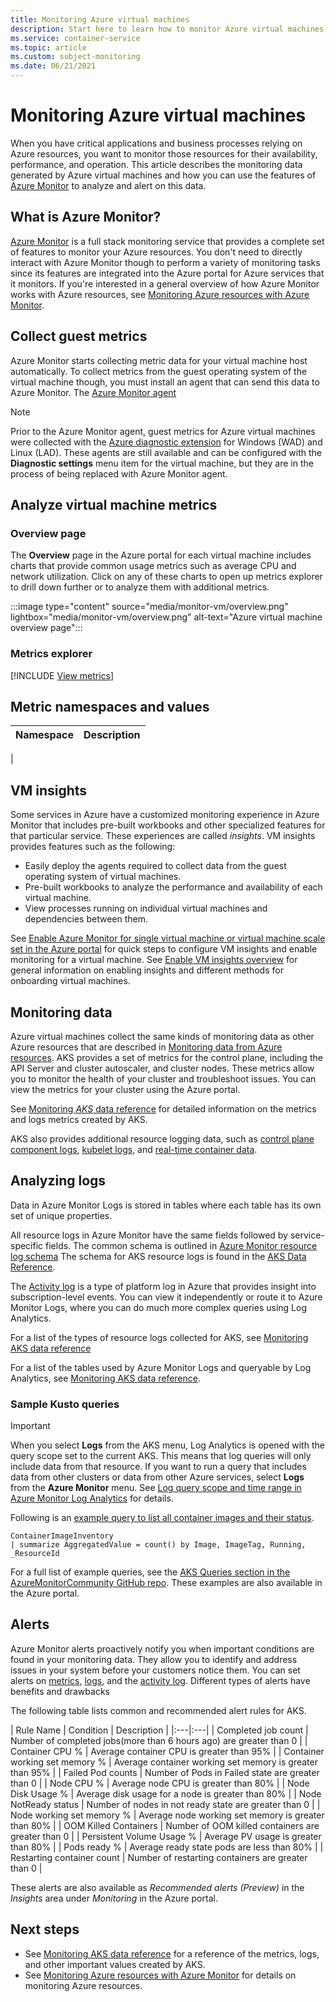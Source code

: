 ```yaml
---
title: Monitoring Azure virtual machines
description: Start here to learn how to monitor Azure virtual machines
ms.service: container-service
ms.topic: article
ms.custom: subject-monitoring
ms.date: 06/21/2021
---
```


# Monitoring Azure virtual machines

When you have critical applications and business processes relying on Azure resources, you want to monitor those resources for their availability, performance, and operation. This article describes the monitoring data generated by Azure virtual machines and how you can use the features of [Azure Monitor](/azure/azure-monitor/overview) to analyze and alert on this data.


## What is Azure Monitor?
[Azure Monitor](/azure/azure-monitor/overview) is a full stack monitoring service that provides a complete set of features to monitor your Azure resources. You don't need to directly interact with Azure Monitor though to perform a variety of monitoring tasks since its features are integrated into the Azure portal for Azure services that it monitors. If you're interested in a general overview of how Azure Monitor works with Azure resources, see [Monitoring Azure resources with Azure Monitor](../azure-monitor/essentials/monitor-azure-resource.md).

## Collect guest metrics
Azure Monitor starts collecting metric data for your virtual machine host automatically. To collect metrics from the guest operating system of the virtual machine though, you must install an agent that can send this data to Azure Monitor. The [Azure Monitor agent](../azure-monitor/agents/azure-monitor-agent-overview.md) 

> [!NOTE]
> Prior to the Azure Monitor agent, guest metrics for Azure virtual machines were collected with the [Azure diagnostic extension](../azure-monitor/agents/diagnostics-extension-overview.md) for Windows (WAD) and Linux (LAD). These agents are still available and can be configured with the **Diagnostic settings** menu item for the virtual machine, but they are in the process of being replaced with Azure Monitor agent.




## Analyze virtual machine metrics

### Overview page
The **Overview** page in the Azure portal for each virtual machine includes charts that provide common usage metrics such as average CPU and network utilization. Click on any of these charts to open up metrics explorer to drill down further or to analyze them with additional metrics.

:::image type="content" source="media/monitor-vm/overview.png" lightbox="media/monitor-vm/overview.png" alt-text="Azure virtual machine overview page":::

### Metrics explorer

[!INCLUDE [View metrics](../../includes/azure-monitor-horizontal-view-metrics.md)]



## Metric namespaces and values

| Namespace | Description |
|:---|:---|
| 

## VM insights
Some services in Azure have a customized monitoring experience in Azure Monitor that includes pre-built workbooks and other specialized features for that particular service. These experiences are called *insights*. VM insights provides features such as the following:

- Easily deploy the agents required to collect data from the guest operating system of virtual machines.
- Pre-built workbooks to analyze the performance and availability of each virtual machine.
- View processes running on individual virtual machines and dependencies between them.

See [Enable Azure Monitor for single virtual machine or virtual machine scale set in the Azure portal](../azure-monitor/vm/vminsights-enable-portal.md) for quick steps to configure VM insights and enable monitoring for a virtual machine. See [Enable VM insights overview](../azure-monitor/vm/vminsights-enable-overview.md) for general information on enabling insights and different methods for onboarding virtual machines.

## Monitoring data

Azure virtual machines collect the same kinds of monitoring data as other Azure resources that are described in [Monitoring data from Azure resources](/azure/azure-monitor/insights/monitor-azure-resource#monitoring-data-from-Azure-resources). AKS provides a set of metrics for the control plane, including the API Server and cluster autoscaler, and cluster nodes. These metrics allow you to monitor the health of your cluster and troubleshoot issues. You can view the metrics for your cluster using the Azure portal.


See [Monitoring *AKS* data reference](monitor-aks-reference.md) for detailed information on the metrics and logs metrics created by AKS.

AKS also provides additional resource logging data, such as [control plane component logs](view-control-plane-logs.md), [kubelet logs](kubelet-logs.md), and [real-time container data](/azure/azure-monitor/containers/container-insights-livedata-overview.md).




## Analyzing logs

Data in Azure Monitor Logs is stored in tables where each table has its own set of unique properties.  

All resource logs in Azure Monitor have the same fields followed by service-specific fields. The common schema is outlined in [Azure Monitor resource log schema](/azure/azure-monitor/platform/diagnostic-logs-schema#top-level-resource-logs-schema) The schema for AKS resource logs is found in the [AKS Data Reference](monitor-aks-reference.md#schemas).

The [Activity log](/azure/azure-monitor/platform/activity-log) is a type of platform log in Azure that provides insight into subscription-level events. You can view it independently or route it to Azure Monitor Logs, where you can do much more complex queries using Log Analytics.  

For a list of the types of resource logs collected for AKS, see [Monitoring AKS data reference](monitor-aks-reference.md#resource-logs)  

For a list of the tables used by Azure Monitor Logs and queryable by Log Analytics, see [Monitoring AKS data reference](monitor-aks-reference.md##azure-monitor-logs-tables).

### Sample Kusto queries

> [!IMPORTANT]
> When you select **Logs** from the AKS menu, Log Analytics is opened with the query scope set to the current AKS. This means that log queries will only include data from that resource. If you want to run a query that includes data from other clusters or data from other Azure services, select **Logs** from the **Azure Monitor** menu. See [Log query scope and time range in Azure Monitor Log Analytics](/azure/azure-monitor/log-query/scope/) for details.

Following is an [example query to list all container images and their status](https://github.com/microsoft/AzureMonitorCommunity/blob/master/Azure%20Services/Kubernetes%20services/Queries/Diagnostics/Image%20inventory.kql).

```Kusto
ContainerImageInventory
| summarize AggregatedValue = count() by Image, ImageTag, Running, _ResourceId
```

For a full list of example queries, see the [AKS Queries section in the AzureMonitorCommunity GitHub repo](https://github.com/microsoft/AzureMonitorCommunity/tree/master/Azure%20Services/Kubernetes%20services/Queries). These examples are also available in the Azure portal.

## Alerts

Azure Monitor alerts proactively notify you when important conditions are found in your monitoring data. They allow you to identify and address issues in your system before your customers notice them. You can set alerts on [metrics](/azure/azure-monitor/platform/alerts-metric-overview), [logs](/azure/azure-monitor/platform/alerts-unified-log), and the [activity log](/azure/azure-monitor/platform/activity-log-alerts). Different types of alerts have benefits and drawbacks

The following table lists common and recommended alert rules for AKS.

| Rule Name | Condition | Description  |
|:---|:---|
| Completed job count | Number of completed jobs(more than 6 hours ago) are greater than 0 |
| Container CPU % | Average container CPU is greater than 95% |
| Container working set memory % | Average container working set memory is greater than 95% |
| Failed Pod counts | Number of Pods in Failed state are greater than 0 |
| Node CPU % | Average node CPU is greater than 80% |
| Node Disk Usage % | Average disk usage for a node is greater than 80% |
| Node NotReady status | Number of nodes in not ready state are greater than 0 |
| Node working set memory % | Average node working set memory is greater than 80% |
| OOM Killed Containers | Number of OOM killed containers are greater than  0 |
| Persistent Volume Usage % | Average PV usage is greater than 80% |
| Pods ready % | Average ready state pods are less than 80% |
| Restarting container count | Number of restarting containers are greater than 0 |

These alerts are also available as *Recommended alerts (Preview)* in the *Insights* area under *Monitoring* in the Azure portal.

## Next steps

- See [Monitoring AKS data reference](monitor-aks-reference.md) for a reference of the metrics, logs, and other important values created by AKS.
- See [Monitoring Azure resources with Azure Monitor](/azure/azure-monitor/insights/monitor-azure-resource) for details on monitoring Azure resources.
